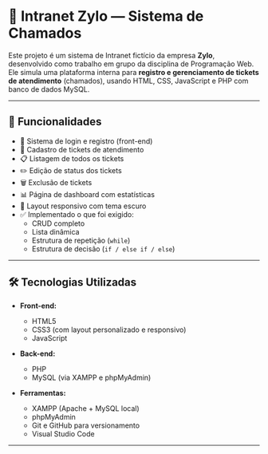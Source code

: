 # 🧩 Intranet Zylo — Sistema de Chamados

Este projeto é um sistema de Intranet fictício da empresa **Zylo**, desenvolvido como trabalho em grupo da disciplina de Programação Web. Ele simula uma plataforma interna para **registro e gerenciamento de tickets de atendimento** (chamados), usando HTML, CSS, JavaScript e PHP com banco de dados MySQL.

---

## 🧠 Funcionalidades

- 🔐 Sistema de login e registro (front-end)
- 🎫 Cadastro de tickets de atendimento
- 📋 Listagem de todos os tickets
- ✏️ Edição de status dos tickets
- 🗑️ Exclusão de tickets
- 📊 Página de dashboard com estatísticas
- 🎨 Layout responsivo com tema escuro
- ✅ Implementado o que foi exigido:
  - CRUD completo
  - Lista dinâmica
  - Estrutura de repetição (`while`)
  - Estrutura de decisão (`if / else if / else`)

---

## 🛠️ Tecnologias Utilizadas

- **Front-end:**
  - HTML5
  - CSS3 (com layout personalizado e responsivo)
  - JavaScript

- **Back-end:**
  - PHP
  - MySQL (via XAMPP e phpMyAdmin)

- **Ferramentas:**
  - XAMPP (Apache + MySQL local)
  - phpMyAdmin
  - Git e GitHub para versionamento
  - Visual Studio Code

---




